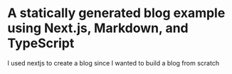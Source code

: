 # A statically generated blog example using Next.js, Markdown, and TypeScript

I used nextjs to create a blog since I wanted to build a blog from scratch

